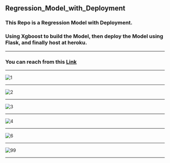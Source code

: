 ## Regression_Model_with_Deployment
### This Repo is a Regression Model with Deployment.
### Using Xgboost to build the Model, then deploy the Model using Flask, and finally host at heroku.
------------
### You can reach from this [Link](https://regression-model-xgboost.herokuapp.com/)
--------------

![1](https://user-images.githubusercontent.com/81787449/159110506-3f2e35bb-b2c3-45bd-ac5b-f67bbf4c1efc.png) <hr>
![2](https://user-images.githubusercontent.com/81787449/159110507-3b990b50-88ec-46d0-8a71-21cb763018b6.png) <hr>
![3](https://user-images.githubusercontent.com/81787449/159110508-25121fc8-7734-42ee-9f66-11abdfca782e.png) <hr>
![4](https://user-images.githubusercontent.com/81787449/159110513-7782fbef-eaed-432b-813a-bfba7ff11d8e.png) <hr>
![6](https://user-images.githubusercontent.com/81787449/159110516-1aa8f85e-5ccf-4086-9058-347527289b0a.png) <hr>
![99](https://user-images.githubusercontent.com/81787449/159110518-c160e232-279c-470e-8cc5-edd27fdd57c8.png) <hr>

